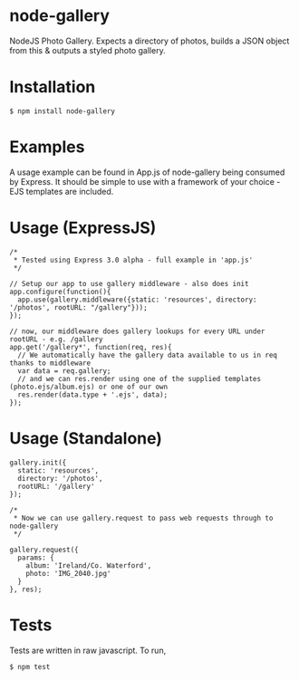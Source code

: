 node-gallery
============

NodeJS Photo Gallery. Expects a directory of photos, builds a JSON object from this & outputs a styled photo gallery.

Installation
============

    $ npm install node-gallery

Examples
===================
A usage example can be found in App.js of node-gallery being consumed by Express. It should be simple to use with a framework of your choice - EJS templates are included.

Usage (ExpressJS)
===================
    /*
     * Tested using Express 3.0 alpha - full example in 'app.js'
     */

    // Setup our app to use gallery middleware - also does init
    app.configure(function(){
      app.use(gallery.middleware({static: 'resources', directory: '/photos', rootURL: "/gallery"}));
    });

    // now, our middleware does gallery lookups for every URL under rootURL - e.g. /gallery
    app.get('/gallery*', function(req, res){
      // We automatically have the gallery data available to us in req thanks to middleware
      var data = req.gallery;
      // and we can res.render using one of the supplied templates (photo.ejs/album.ejs) or one of our own
      res.render(data.type + '.ejs', data);
    });


Usage (Standalone)
===================

    gallery.init({
      static: 'resources',
      directory: '/photos',
      rootURL: '/gallery'
    });

    /*
     * Now we can use gallery.request to pass web requests through to node-gallery
     */

    gallery.request({
      params: {
        album: 'Ireland/Co. Waterford',
        photo: 'IMG_2040.jpg'
      }
    }, res);


Tests
============
Tests are written in raw javascript. To run,

    $ npm test
